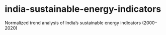 # india-sustainable-energy-indicators
Normalized trend analysis of India’s sustainable energy indicators (2000–2020)
